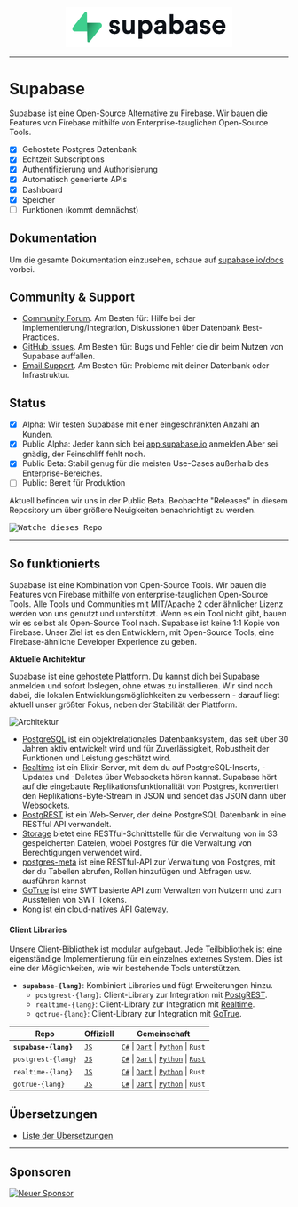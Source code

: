 <p align="center">
  <img width="300" src="https://raw.githubusercontent.com/supabase/supabase/master/web/static/supabase-light-rounded-corner-background.svg"/>
</p>

---

# Supabase

[Supabase](https://supabase.io) ist eine Open-Source Alternative zu Firebase. Wir bauen die Features von Firebase mithilfe von Enterprise-tauglichen Open-Source Tools.

- [x] Gehostete Postgres Datenbank
- [x] Echtzeit Subscriptions
- [x] Authentifizierung und Authorisierung
- [x] Automatisch generierte APIs
- [x] Dashboard
- [x] Speicher
- [ ] Funktionen (kommt demnächst)

## Dokumentation

Um die gesamte Dokumentation einzusehen, schaue auf [supabase.io/docs](https://supabase.io/docs) vorbei.

## Community & Support

- [Community Forum](https://github.com/supabase/supabase/discussions). Am Besten für: Hilfe bei der Implementierung/Integration, Diskussionen über Datenbank Best-Practices.
- [GitHub Issues](https://github.com/supabase/supabase/issues). Am Besten für: Bugs und Fehler die dir beim Nutzen von Supabase auffallen.
- [Email Support](https://supabase.io/docs/support#business-support). Am Besten für: Probleme mit deiner Datenbank oder Infrastruktur.

## Status

- [x] Alpha: Wir testen Supabase mit einer eingeschränkten Anzahl an Kunden.
- [x] Public Alpha: Jeder kann sich bei [app.supabase.io](https://app.supabase.io) anmelden.Aber sei gnädig, der Feinschliff fehlt noch.
- [x] Public Beta: Stabil genug für die meisten Use-Cases außerhalb des Enterprise-Bereiches.
- [ ] Public: Bereit für Produktion

Aktuell befinden wir uns in der Public Beta. Beobachte "Releases" in diesem Repository um über größere Neuigkeiten benachrichtigt zu werden.

<kbd><img src="https://gitcdn.link/repo/supabase/supabase/master/web/static/watch-repo.gif" alt="Watche dieses Repo"/></kbd>

---

## So funktionierts

Supabase ist eine Kombination von Open-Source Tools. Wir bauen die Features von Firebase mithilfe von enterprise-tauglichen Open-Source Tools. Alle Tools und Communities mit MIT/Apache 2 oder ähnlicher Lizenz werden von uns genutzt und unterstützt. Wenn es ein Tool nicht gibt, bauen wir es selbst als Open-Source Tool nach. Supabase ist keine 1:1 Kopie von Firebase. Unser Ziel ist es den Entwicklern, mit Open-Source Tools, eine Firebase-ähnliche Developer Experience zu geben.

**Aktuelle Architektur**

Supabase ist eine [gehostete Plattform](https://app.supabase.io).
Du kannst dich bei Supabase anmelden und sofort loslegen, ohne etwas zu installieren.
Wir sind noch dabei, die lokalen Entwicklungsmöglichkeiten zu verbessern - darauf liegt aktuell unser größter Fokus, neben der Stabilität der Plattform.

![Architektur](https://supabase.io/assets/images/supabase-architecture-9050a7317e9ec7efb7807f5194122e48.png)

- [PostgreSQL](https://www.postgresql.org/) ist ein objektrelationales Datenbanksystem, das seit über 30 Jahren aktiv entwickelt wird und für Zuverlässigkeit, Robustheit der Funktionen und Leistung geschätzt wird.
- [Realtime](https://github.com/supabase/realtime) ist ein Elixir-Server, mit dem du auf PostgreSQL-Inserts, -Updates und -Deletes über Websockets hören kannst. Supabase hört auf die eingebaute Replikationsfunktionalität von Postgres, konvertiert den Replikations-Byte-Stream in JSON und sendet das JSON dann über Websockets.
- [PostgREST](http://postgrest.org/) ist ein Web-Server, der deine PostgreSQL Datenbank in eine RESTful API verwandelt.
- [Storage](https://github.com/supabase/storage-api) bietet eine RESTful-Schnittstelle für die Verwaltung von in S3 gespeicherten Dateien, wobei Postgres für die Verwaltung von Berechtigungen verwendet wird.
- [postgres-meta](https://github.com/supabase/postgres-meta) ist eine RESTful-API zur Verwaltung von Postgres, mit der du Tabellen abrufen, Rollen hinzufügen und Abfragen usw. ausführen kannst
- [GoTrue](https://github.com/netlify/gotrue) ist eine SWT basierte API zum Verwalten von Nutzern und zum Ausstellen von SWT Tokens.
- [Kong](https://github.com/Kong/kong) ist ein cloud-natives API Gateway.

#### Client Libraries

Unsere Client-Bibliothek ist modular aufgebaut. Jede Teilbibliothek ist eine eigenständige Implementierung für ein einzelnes externes System. Dies ist eine der Möglichkeiten, wie wir bestehende Tools unterstützen.

- **`supabase-{lang}`**: Kombiniert Libraries und fügt Erweiterungen hinzu.
  - `postgrest-{lang}`: Client-Library zur Integration mit [PostgREST](https://github.com/postgrest/postgrest).
  - `realtime-{lang}`: Client-Library zur Integration mit [Realtime](https://github.com/supabase/realtime).
  - `gotrue-{lang}`: Client-Library zur Integration mit [GoTrue](https://github.com/netlify/gotrue).

| Repo                  | Offiziell                                        | Gemeinschaft                                                                                                                                                                                                               |
| --------------------- | ------------------------------------------------ | -------------------------------------------------------------------------------------------------------------------------------------------------------------------------------------------------------------------------- |
| **`supabase-{lang}`** | [`JS`](https://github.com/supabase/supabase-js)  | [`C#`](https://github.com/supabase/supabase-csharp) \| [`Dart`](https://github.com/supabase/supabase-dart) \| [`Python`](https://github.com/supabase/supabase-py) \| `Rust`                                                |
| `postgrest-{lang}`    | [`JS`](https://github.com/supabase/postgrest-js) | [`C#`](https://github.com/supabase/postgrest-csharp) \| [`Dart`](https://github.com/supabase/postgrest-dart) \| [`Python`](https://github.com/supabase/postgrest-py) \| [`Rust`](https://github.com/supabase/postgrest-rs) |
| `realtime-{lang}`     | [`JS`](https://github.com/supabase/realtime-js)  | [`C#`](https://github.com/supabase/realtime-csharp) \| [`Dart`](https://github.com/supabase/realtime-dart) \| [`Python`](https://github.com/supabase/realtime-py) \| `Rust`                                                |
| `gotrue-{lang}`       | [`JS`](https://github.com/supabase/gotrue-js)    | [`C#`](https://github.com/supabase/gotrue-csharp) \| [`Dart`](https://github.com/supabase/gotrue-dart) \| [`Python`](https://github.com/supabase/gotrue-py) \| `Rust`                                                      |

## Übersetzungen

- [Liste der Übersetzungen](/i18n/languages.md) <!--- Keep only the this-->

---

## Sponsoren

[![Neuer Sponsor](https://user-images.githubusercontent.com/10214025/90518111-e74bbb00-e198-11ea-8f88-c9e3c1aa4b5b.png)](https://github.com/sponsors/supabase)
